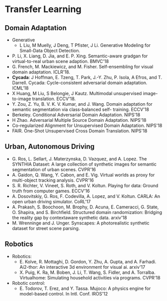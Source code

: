 # Transfer Learning

## Domain Adaptation
- Generative
	- L Liu, M Muelly, J Deng, T Pfister, J Li. Generative Modeling for Small-Data Object Detection.
- P. Li, X. Liang, D. Jia, and E. P. Xing. Semantic-aware gradgan for virtual-to-real urban scene adaption. BMVC'18
- G. French, M. Mackiewicz, and M. Fisher. Self-ensembling for visual domain adaptation. ICLR'18.
- **Cycada**: J Hoffman, E. Tzeng, T. Park, J.-Y. Zhu, P. Isola, A Efros, and T. Darrell. Cycada: Cycle-consistent adversarial domain adaptation. ICML'18
- X Huang, M Liu, S Belongie, J Kautz. Multimodal unsupervised image-to-image translation. ECCV'18.
- Y. Zou, Z. Yu, B. V. K. V. Kumar, and J. Wang. Domain adaptation for semantic segmentation via class-balanced self- training. ECCV'18 
- Berkeley. Conditional Adversarial Domain Adaptation. NIPS'18
- H Zhao. Adversarial Multiple Source Domain Adaptation. NIPS'18
- Co-regularized Alignment for Unsupervised Domain Adaptation. NIPS'18
- FAIR. One-Shot Unsupervised Cross Domain Translation. NIPS'18

## Urban, Autonomous Driving
- G. Ros, L. Sellart, J. Materzynska, D. Vazquez, and A. Lopez. The SYNTHIA Dataset: A large collection of synthetic images for semantic segmentation of urban scenes. CVPR'16
- A. Gaidon, Q. Wang, Y. Cabon, and E. Vig. Virtual worlds as proxy for multi-object tracking analysis.
 CVPR'16
 - S. R. Richter, V. Vineet, S. Roth, and V. Koltun. Playing for data: Ground truth from computer games. ECCV'16
- A. Dosovitskiy, G. Ros, F. Codevilla, A. Lopez, and V. Koltun. CARLA: An open urban driving simulator. CoRL'17
- A. Prakash, S. Boochoon, M. Brophy, D. Acuna, E. Cameracci, G. State, O. Shapira, and S. Birchfield. Structured domain randomization: Bridging the reality gap by contextaware synthetic data. arxiv'18
- M. Wrenninge and J. Unger. Synscapes: A photorealistic synthetic dataset for street scene parsing.

## Robotics
- Robotics:
	- E. Kolve, R. Mottaghi, D. Gordon, Y. Zhu, A. Gupta, and A. Farhadi. Ai2-thor: An interactive 3d environment for visual ai. arxiv'17
	- X. Puig, K. Ra, M. Boben, J. Li, T. Wang, S. Fidler, and A. Torralba. Virtualhome: Simulating household activities via programs. CVPR'18
- Robotic control:
	- E. Todorov, T. Erez, and Y. Tassa. Mujoco: A physics engine for model-based control. In Intl. Conf. IROS'12
